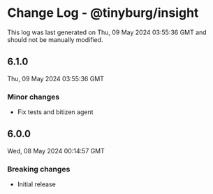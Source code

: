 # Change Log - @tinyburg/insight

This log was last generated on Thu, 09 May 2024 03:55:36 GMT and should not be manually modified.

## 6.1.0

Thu, 09 May 2024 03:55:36 GMT

### Minor changes

-   Fix tests and bitizen agent

## 6.0.0

Wed, 08 May 2024 00:14:57 GMT

### Breaking changes

-   Initial release
